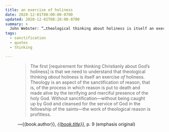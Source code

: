 ```yaml
---
title: an exercise of holiness
date: 2020-12-01T08:00:00-0700
updated: 2020-12-02T08:28:00-0700
summary: >
  John Webster: “…theological thinking about holiness is itself an exercise of holiness. Theology is an aspect of the sanctificaton of reason…”
tags:
  - sanctification
  - quotes
  - thinking

---
```


<figure class='quotation'>

> The first \[requirement for thinking Christianly about God’s holiness] is that we need to understand that theological thinking *about* holiness is itself an exercise *of* holiness. Theology is an aspect of the sanctification of reason, that is, of the process in which reason is put to death and made alive by the terrifying and merciful presence of the holy God. Without sanctification—without being caught up by God and cleansed for the service of God in the fellowship of the saints—the work of theological reason is profitless. 

<figcaption>—{{book.author}}, <a href="{{book.link}}"><cite>{{book.title}}</cite></a>, p. 9 (emphasis original)</figcaption>

</figure>
